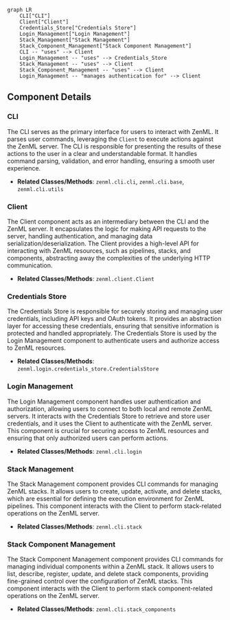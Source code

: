 ```mermaid
graph LR
    CLI["CLI"]
    Client["Client"]
    Credentials_Store["Credentials Store"]
    Login_Management["Login Management"]
    Stack_Management["Stack Management"]
    Stack_Component_Management["Stack Component Management"]
    CLI -- "uses" --> Client
    Login_Management -- "uses" --> Credentials_Store
    Stack_Management -- "uses" --> Client
    Stack_Component_Management -- "uses" --> Client
    Login_Management -- "manages authentication for" --> Client
```

## Component Details

### CLI
The CLI serves as the primary interface for users to interact with ZenML. It parses user commands, leveraging the `Client` to execute actions against the ZenML server. The CLI is responsible for presenting the results of these actions to the user in a clear and understandable format. It handles command parsing, validation, and error handling, ensuring a smooth user experience.
- **Related Classes/Methods**: `zenml.cli.cli`, `zenml.cli.base`, `zenml.cli.utils`

### Client
The Client component acts as an intermediary between the CLI and the ZenML server. It encapsulates the logic for making API requests to the server, handling authentication, and managing data serialization/deserialization. The Client provides a high-level API for interacting with ZenML resources, such as pipelines, stacks, and components, abstracting away the complexities of the underlying HTTP communication.
- **Related Classes/Methods**: `zenml.client.Client`

### Credentials Store
The Credentials Store is responsible for securely storing and managing user credentials, including API keys and OAuth tokens. It provides an abstraction layer for accessing these credentials, ensuring that sensitive information is protected and handled appropriately. The Credentials Store is used by the Login Management component to authenticate users and authorize access to ZenML resources.
- **Related Classes/Methods**: `zenml.login.credentials_store.CredentialsStore`

### Login Management
The Login Management component handles user authentication and authorization, allowing users to connect to both local and remote ZenML servers. It interacts with the Credentials Store to retrieve and store user credentials, and it uses the Client to authenticate with the ZenML server. This component is crucial for securing access to ZenML resources and ensuring that only authorized users can perform actions.
- **Related Classes/Methods**: `zenml.cli.login`

### Stack Management
The Stack Management component provides CLI commands for managing ZenML stacks. It allows users to create, update, activate, and delete stacks, which are essential for defining the execution environment for ZenML pipelines. This component interacts with the Client to perform stack-related operations on the ZenML server.
- **Related Classes/Methods**: `zenml.cli.stack`

### Stack Component Management
The Stack Component Management component provides CLI commands for managing individual components within a ZenML stack. It allows users to list, describe, register, update, and delete stack components, providing fine-grained control over the configuration of ZenML stacks. This component interacts with the Client to perform stack component-related operations on the ZenML server.
- **Related Classes/Methods**: `zenml.cli.stack_components`
